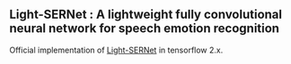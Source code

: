 ## Light-SERNet : A lightweight fully convolutional neural network for speech emotion recognition 
Official implementation of <a href="https://arxiv.org/abs/2110.03435">Light-SERNet</a> 
in tensorflow 2.x. 

